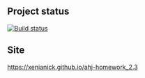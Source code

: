 ## Project status
[![Build status](https://ci.appveyor.com/api/projects/status/cprodj105lmy0evr?svg=true)](https://ci.appveyor.com/project/xenianick/ahj-homework-2-3)

## Site
https://xenianick.github.io/ahj-homework_2.3